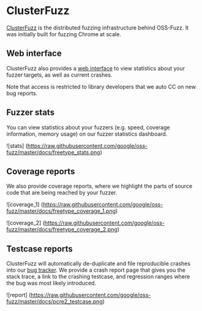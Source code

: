 # ClusterFuzz

[ClusterFuzz](https://blog.chromium.org/2012/04/fuzzing-for-security.html) is the distributed fuzzing infrastructure behind OSS-Fuzz. It was initially built
for fuzzing Chrome at scale.

## Web interface

ClusterFuzz also provides a [web interface](https://clusterfuzz-external.appspot.com/v2)
to view statistics about your fuzzer targets, as well as current crashes.

Note that access is restricted to library developers that we auto CC on new bug
reports.

## Fuzzer stats

You can view statistics about your fuzzers (e.g. speed, coverage information,
memory usage) on our fuzzer statistics dashboard.

![stats]
(https://raw.githubusercontent.com/google/oss-fuzz/master/docs/freetype_stats.png)

## Coverage reports

We also provide coverage reports, where we highlight the parts of source code that are being
reached by your fuzzer.

![coverage_1]
(https://raw.githubusercontent.com/google/oss-fuzz/master/docs/freetype_coverage_1.png)

![coverage_2]
(https://raw.githubusercontent.com/google/oss-fuzz/master/docs/freetype_coverage_2.png)

## Testcase reports

ClusterFuzz will automatically de-duplicate and file reproducible crashes into
our [bug tracker](https://bugs.chromium.org/p/monorail). We provide a crash
report page that gives you the stack trace, a link to the crashing testcase, and
regression ranges where the bug was most likely introduced.

![report]
(https://raw.githubusercontent.com/google/oss-fuzz/master/docs/pcre2_testcase.png)


